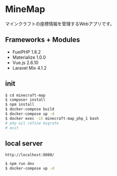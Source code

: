# MineMap

マインクラフトの座標情報を管理するWebアプリです。

## Frameworks + Modules

- FuelPHP 1.8.2
- Materialize 1.0.0
- Vue.js 2.6.10
- Laravel Mix 4.1.2

## init

```sh
$ cd minecraft-map
$ composer install
$ npm install
$ docker-compose build
$ docker-compose up -d
$ docker exec -it minecraft-map_php_1 bash
# php oil refine migrate
# exit
```

## local server

`http://localhost:8080/`

```sh
$ npm run dev
$ docker-compose up -d
```
